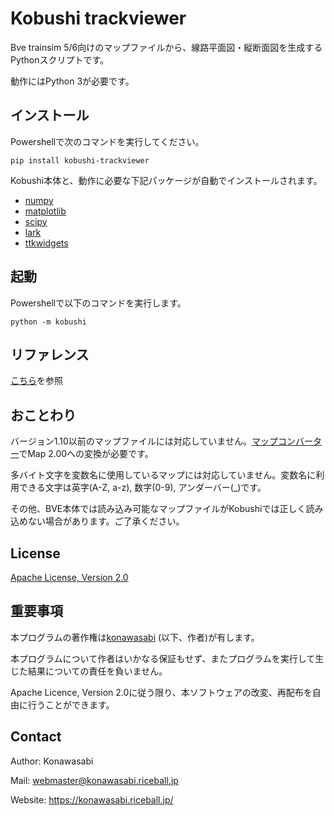 # Kobushi trackviewer

Bve trainsim 5/6向けのマップファイルから、線路平面図・縦断面図を生成するPythonスクリプトです。

動作にはPython 3が必要です。

## インストール

Powershellで次のコマンドを実行してください。
```
pip install kobushi-trackviewer
```
Kobushi本体と、動作に必要な下記パッケージが自動でインストールされます。

* [numpy](https://numpy.org)
* [matplotlib](https://matplotlib.org)
* [scipy](https://www.scipy.org)
* [lark](https://lark-parser.readthedocs.io/en/latest/)
* [ttkwidgets](https://ttkwidgets.readthedocs.io/en/latest/)

## 起動
Powershellで以下のコマンドを実行します。
```
python -m kobushi
```
## リファレンス

[こちら](reference.md)を参照

## おことわり

バージョン1.10以前のマップファイルには対応していません。[マップコンバーター](https://bvets.net/jp/download/conv.html)でMap 2.00への変換が必要です。

多バイト文字を変数名に使用しているマップには対応していません。変数名に利用できる文字は英字(A-Z, a-z), 数字(0-9), アンダーバー(_)です。

その他、BVE本体では読み込み可能なマップファイルがKobushiでは正しく読み込めない場合があります。ご了承ください。

## License

[Apache License, Version 2.0](LICENSE)

## 重要事項

本プログラムの著作権は[konawasabi](#Contact) (以下、作者)が有します。

本プログラムについて作者はいかなる保証もせず、またプログラムを実行して生じた結果についての責任を負いません。

Apache Licence, Version 2.0に従う限り、本ソフトウェアの改変、再配布を自由に行うことができます。

## Contact

Author: Konawasabi

Mail: webmaster@konawasabi.riceball.jp

Website: https://konawasabi.riceball.jp/
